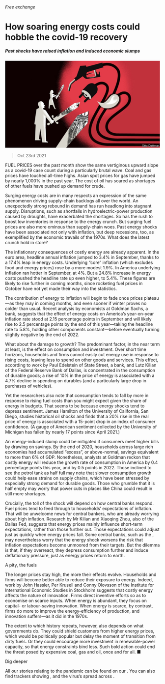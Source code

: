 ###### Free exchange

# How soaring energy costs could hobble the covid-19 recovery 

##### Past shocks have raised inflation and induced economic slumps 

![image](images/20211023_FND000_0.jpg) 

> Oct 23rd 2021 

FUEL PRICES over the past month show the same vertiginous upward slope as a covid-19 case count during a particularly brutal wave. Coal and gas prices have touched all-time highs. Asian spot prices for gas have jumped by nearly 1,000% in the past year. The cost of oil has soared as shortages of other fuels have pushed up demand for crude.

Surging energy costs are in many respects an expression of the same phenomenon driving supply-chain backlogs all over the world. An unexpectedly strong rebound in demand has run headlong into stagnant supply. Disruptions, such as shortfalls in hydroelectric-power production caused by droughts, have exacerbated the shortages. So has the rush to boost low inventories in response to the energy crunch. But surging fuel prices are also more ominous than supply-chain woes. Past energy shocks have been associated not only with inflation, but deep recessions, too, as exemplified by the economic travails of the 1970s. What does the latest crunch hold in store?


The inflationary consequences of costly energy are already apparent. In the euro area, headline annual inflation jumped to 3.4% in September, thanks to a 17.4% leap in energy costs. Underlying “core” inflation (which excludes food and energy prices) rose by a more modest 1.9%. In America underlying inflation ran hotter in September, at 4%. But a 24.8% increase in energy costs pushed the headline rate up even higher, to 5.4%. These figures are likely to rise further in coming months, since rocketing fuel prices in October have not yet made their way into the statistics.

The contribution of energy to inflation will begin to fade once prices plateau—as they may in coming months, and even sooner if winter proves no colder than usual. Recent analysis by economists at Goldman Sachs, a bank, suggests that the effect of energy costs on America’s year-on-year inflation rate stood at 2.15 percentage points in September and will likely rise to 2.5 percentage points by the end of this year—taking the headline rate to 5.8%, holding other components constant—before eventually turning slightly negative by the end of 2022.

What about the damage to growth? The predominant factor, in the near term at least, is the effect on consumption and investment. Over short time horizons, households and firms cannot easily cut energy use in response to rising costs, leaving less to spend on other goods and services. This effect, according to work by Paul Edelstein of State Street, a bank, and Lutz Kilian of the Federal Reserve Bank of Dallas, is concentrated in the consumption of durable goods; a rise of 10% in the price of energy is associated with a 4.7% decline in spending on durables (and a particularly large drop in purchases of vehicles).

Yet the researchers also note that consumption tends to fall by more in response to rising fuel costs than you might expect given the share of energy in budgets. That seems to be because energy shocks tend to depress sentiment. James Hamilton of the University of California, San Diego, studies historical oil shocks and finds that a 20% rise in the real price of energy is associated with a 15-point drop in an index of consumer confidence. (A gauge of American sentiment collected by the University of Michigan has fallen by nearly 17 points since April 2021.)

An energy-induced slump could be mitigated if consumers meet higher bills by drawing on savings. By the end of 2020, households across large rich economies had accumulated “excess”, or above-normal, savings equivalent to more than 6% of GDP. Nonetheless, analysts at Goldman reckon that costly energy will reduce the growth rate of consumption in America by 0.4 percentage points this year, and by 0.5 points in 2022. Those inclined to see the petrol tank as half full may note that slower consumption growth could help ease strains on supply chains, which have been stressed by especially strong demand for durable goods. Those who grumble that it is half empty may worry that power cuts in places like China could result in still more shortages.

Crucially, the toll of the shock will depend on how central banks respond. Fuel prices tend to feed through to households’ expectations of inflation. That will be unwelcome news for central bankers, who are already worrying about high inflation. Research by Mr Kilian and Xiaoqing Zhou, also of the Dallas Fed, suggests that energy prices mainly influence short-term expectations, rather than those further out. Those expectations could adjust just as quickly when energy prices fall. Some central banks, such as the , may nevertheless worry that the energy shock worsens the risk that inflation expectations become unmoored from their targets. But the dilemma is that, if they overreact, they depress consumption further and induce deflationary pressure, just as energy prices return to earth.

A pity, the fuels

The longer prices stay high, the more their effects evolve. Households and firms will become better able to reduce their exposure to energy. Indeed, work by John Hassler, Per Krusell and Conny Olovsson of the Institute for International Economic Studies in Stockholm suggests that costly energy affects the nature of innovation. Firms direct inventive efforts so as to economise on scarce inputs. When energy is abundant, they focus on capital- or labour-saving innovation. When energy is scarce, by contrast, firms do more to improve the energy-efficiency of production, and innovation suffers—as it did in the 1970s.

The extent to which history repeats, however, also depends on what governments do. They could shield customers from higher energy prices, which would be politically popular but delay the moment of transition from dirty fuels. Or they could encourage more investment in renewable-power capacity, so that energy constraints bind less. Such bold action could end the threat posed by expensive coal, gas and oil, once and for all. ■


Dig deeper

All our stories relating to the pandemic can be found on our . You can also find trackers showing ,  and the virus’s spread across .

